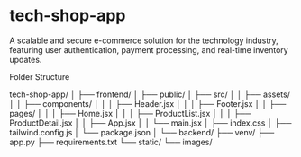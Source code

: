 # tech-shop-app

A scalable and secure e-commerce solution for the technology industry, featuring user authentication, payment processing, and real-time inventory updates.

Folder Structure

tech-shop-app/
│
├── frontend/
│ ├── public/
│ ├── src/
│ │ ├── assets/
│ │ ├── components/
│ │ │ ├── Header.jsx
│ │ │ ├── Footer.jsx
│ │ ├── pages/
│ │ │ ├── Home.jsx
│ │ │ ├── ProductList.jsx
│ │ │ ├── ProductDetail.jsx
│ │ ├── App.jsx
│ │ └── main.jsx
│ ├── index.css
│ ├── tailwind.config.js
│ └── package.json
│
└── backend/
├── venv/
├── app.py
├── requirements.txt
└── static/
└── images/
